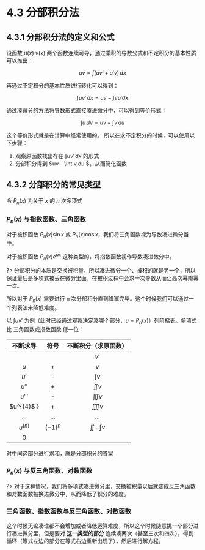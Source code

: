 # 4.3 分部积分法

## 4.3.1 分部积分法的定义和公式

设函数 $u(x)$ $v(x)$ 两个函数连续可导，通过乘积的导数公式和不定积分的基本性质可以推出：

$$
uv = \int (uv' + u'v)\,dx
$$

再通过不定积分的基本性质进行转化可以得到：

$$
\int uv'\,dx = uv - \int vu'dx
$$

通过凑微分的方法将导数形式直接凑进微分中，可以得到等价形式：

$$
\int u\,dv = uv - \int v\,du
$$

这个等价形式就是在计算中经常使用的。
所以在求不定积分的时候，可以使用以下步骤：

1. 观察原函数找出存在 $\int uv'\,dx$ 的形式
2. 分部积分得到 $uv - \int v\,du $，从而简化函数

## 4.3.2 分部积分的常见类型

令 $P_n(x)$ 为关于 $x$ 的 $n$ 次多项式

### $P_n(x)$ 与指数函数、三角函数

对于被积函数 $P_n(x) \sin x$ 或 $P_n(x) \cos x$，我们将三角函数视为导数凑进微分当中。

对于被积函数 $P_n(x) e^{ax}$ 这种类型的，将指数函数视作导数凑进微分中。

?> 分部积分的本质是交换被积量，所以凑进微分一个、被积的就是另一个，所以保证最后是多项式被丢在微分里面。在被积过程中会求一次导数从而让高次幂降幂一次。

所以对于 $P_n(x)$ 需要进行 n 次分部积分直到降幂完毕。这个时候我们可以通过一个列表法来降低难度。

以 $\int uv'$ 为例（此时已经通过观察决定凑哪个部分，$u = P_n(x)$）列阶梯表。多项式 比 三角函数或指数函数 低一位：

| 不断求导 | 符号 | 不断积分（求原函数） |
|:---:|:---:|:---:|
||| $v'$ |
| $u$ | + | $v$ |
| $u'$ | - | $\int v$ |
| $u''$ | + | $\iint v$ |
| $u'''$ | - | $\iiint v$ |
| $u^{(4)$ } | + | $\iiiint v$ |
| ... | ... | ... |
| $u^{(n)}$ | $(-1)^{n}$| $\iint\text{...}\int v$ |
| $0$ |||

对中间这部分进行求和，就是分部积分的答案

### $P_n(x)$ 与反三角函数、对数函数

?> 对于这种情况，我们将多项式凑进微分里，交换被积量以后就变成反三角函数和对数函数被换进微分中，从而降低了积分的难度。

### 三角函数、指数函数与反三角函数、对数函数

这个时候无论凑谁都不会增加或者降低运算难度，所以这个时候随意挑一个部分进行凑进微分里，但是要对 **这一类型的部分** 连续凑两次（甚至三次和四次），得到循环（等式左边的部分在等式右边重新出现了），然后进行解方程。

